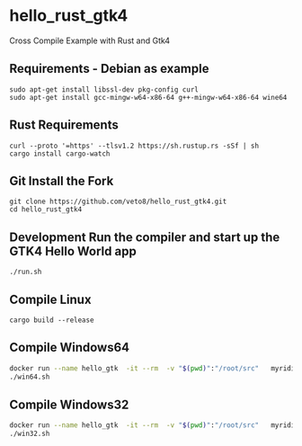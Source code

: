 # hello_rust_gtk4
Cross Compile Example with Rust and Gtk4

## Requirements - Debian as example
```
sudo apt-get install libssl-dev pkg-config curl
sudo apt-get install gcc-mingw-w64-x86-64 g++-mingw-w64-x86-64 wine64
```

## Rust Requirements 
```
curl --proto '=https' --tlsv1.2 https://sh.rustup.rs -sSf | sh
cargo install cargo-watch 
```

## Git Install the Fork
```
git clone https://github.com/veto8/hello_rust_gtk4.git
cd hello_rust_gtk4

```

## Development Run the compiler and start up the GTK4 Hello World app
```
./run.sh
```

## Compile Linux
```
cargo build --release
```

## Compile Windows64 
```bash
docker run --name hello_gtk  -it --rm  -v "$(pwd)":"/root/src"   myridia/fedora_cross_compile /bin/bash
./win64.sh
```

## Compile Windows32 
```bash
docker run --name hello_gtk  -it --rm  -v "$(pwd)":"/root/src"   myridia/fedora_cross_compile /bin/bash
./win32.sh
```



